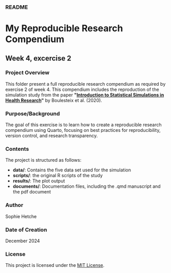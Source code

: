 
### README

# My Reproducible Research Compendium

## Week 4, excercise 2

### Project Overview

This folder present a full reproducible research compendium as required by 
exercise 2 of week 4. This compendium includes the reproduction of the 
simulation study from the paper 
**"[Introduction to Statistical Simulations in Health Research](https://bmjopen.bmj.com/content/10/12/e039921#T2)"** 
by Boulesteix et al. (2020).


### Purpose/Background

The goal of this exercise is to learn how to create a reproducible research 
compendium using Quarto, focusing on best practices for reproducibility, 
version control, and research transparency.


### Contents

The project is structured as follows:

-   **data/**: Contains the five data set used for the simulation
-   **scripts/**: the original R scripts of the study
-   **results/**: The plot output
-   **documents/**: Documentation files, including the .qmd manuscript and the 
    pdf document


### Author

Sophie Hetche

### Date of Creation

December 2024

### License

This project is licensed under the [MIT License](LICENSE).



